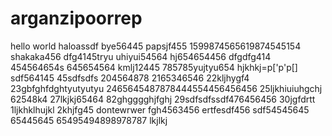 # arganzipoorrep
hello world
haloassdf
bye56445
papsjf455
1599874565619874545154
shakaka456
dfg4145tryu
uhiyui54564
hj654654456
dfgdfg414
454564654s
645654564
kmlj12445
785785yujtyu654
hjkhkj=p['p'p[]
sdf564145
45sdfsdfs
204564878
2165346546
22kljhygf4
23gbfghfdghtyutyutyu
2465645487878444554456456456
25ljkhiuiuhgchj
62548k4
27lkjkj65464
82ghgggghjfghj
29sdfsdfssdf476456456
30jgfdrtt
1ljkhklhujkl
2khjfg45
dontewrwer
fgh4563456
ertfesdf456
sdf54545645
65445645
65495494898978787
lkjlkj
